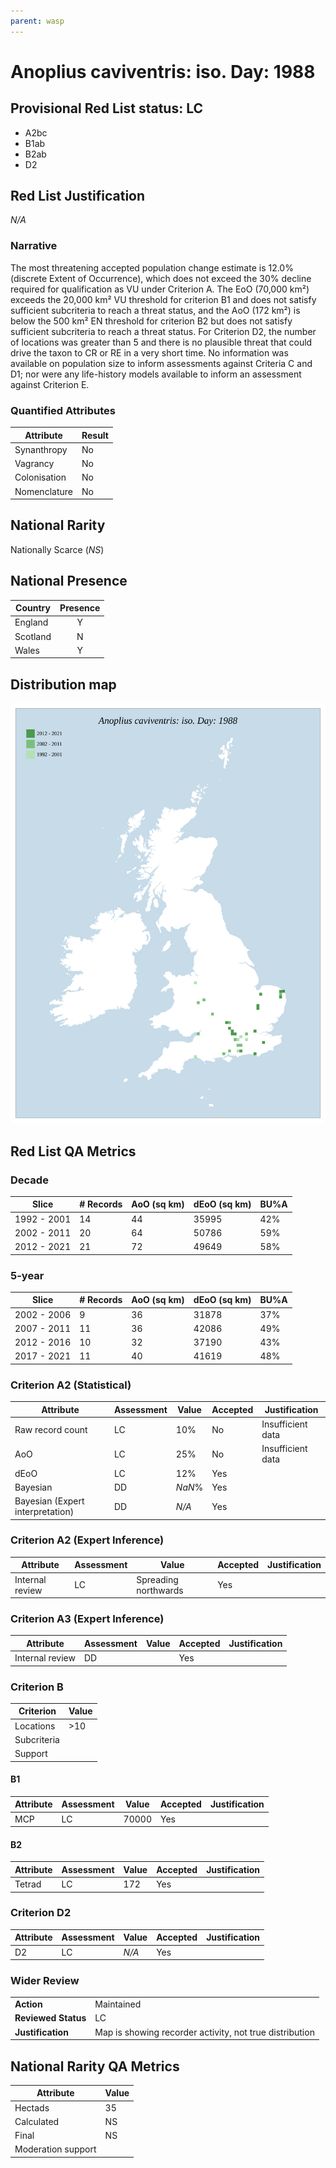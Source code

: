 ```yaml
---
parent: wasp
---
```


# Anoplius caviventris: iso. Day: 1988

## Provisional Red List status: LC
- A2bc
- B1ab
- B2ab
- D2

## Red List Justification
*N/A*

### Narrative


The most threatening accepted population change estimate is 12.0% (discrete Extent of Occurrence), which does not exceed the 30% decline required for qualification as VU under Criterion A. The EoO (70,000 km²) exceeds the 20,000 km² VU threshold for criterion B1 and does not satisfy sufficient subcriteria to reach a threat status, and the AoO (172 km²) is below the 500 km² EN threshold for criterion B2 but does not satisfy sufficient subcriteria to reach a threat status. For Criterion D2, the number of locations was greater than 5 and there is no plausible threat that could drive the taxon to CR or RE in a very short time. No information was available on population size to inform assessments against Criteria C and D1; nor were any life-history models available to inform an assessment against Criterion E.

### Quantified Attributes
|Attribute|Result|
|---|---|
|Synanthropy|No|
|Vagrancy|No|
|Colonisation|No|
|Nomenclature|No|


## National Rarity
Nationally Scarce (*NS*)

## National Presence
|Country|Presence
|---|:-:|
|England|Y|
|Scotland|N|
|Wales|Y|


## Distribution map
![](../map/437.svg)

## Red List QA Metrics
### Decade
| Slice | # Records | AoO (sq km) | dEoO (sq km) |BU%A |
|---|---|---|---|---|
|1992 - 2001|14|44|35995|42%|
|2002 - 2011|20|64|50786|59%|
|2012 - 2021|21|72|49649|58%|

### 5-year
| Slice | # Records | AoO (sq km) | dEoO (sq km) |BU%A |
|---|---|---|---|---|
|2002 - 2006|9|36|31878|37%|
|2007 - 2011|11|36|42086|49%|
|2012 - 2016|10|32|37190|43%|
|2017 - 2021|11|40|41619|48%|

### Criterion A2 (Statistical)
|Attribute|Assessment|Value|Accepted|Justification
|---|---|---|---|---|
|Raw record count|LC|10%|No|Insufficient data|
|AoO|LC|25%|No|Insufficient data|
|dEoO|LC|12%|Yes||
|Bayesian|DD|*NaN*%|Yes||
|Bayesian (Expert interpretation)|DD|*N/A*|Yes||

### Criterion A2 (Expert Inference)
|Attribute|Assessment|Value|Accepted|Justification
|---|---|---|---|---|
|Internal review|LC|Spreading northwards|Yes||

### Criterion A3 (Expert Inference)
|Attribute|Assessment|Value|Accepted|Justification
|---|---|---|---|---|
|Internal review|DD||Yes||

### Criterion B
|Criterion| Value|
|---|---|
|Locations|>10|
|Subcriteria||
|Support||

#### B1
|Attribute|Assessment|Value|Accepted|Justification
|---|---|---|---|---|
|MCP|LC|70000|Yes||

#### B2
|Attribute|Assessment|Value|Accepted|Justification
|---|---|---|---|---|
|Tetrad|LC|172|Yes||

### Criterion D2
|Attribute|Assessment|Value|Accepted|Justification
|---|---|---|---|---|
|D2|LC|*N/A*|Yes||

### Wider Review
|  |  |
|---|---|
|**Action**|Maintained|
|**Reviewed Status**|LC|
|**Justification**|Map is showing recorder activity, not true distribution|

## National Rarity QA Metrics
|Attribute|Value|
|---|---|
|Hectads|35|
|Calculated|NS|
|Final|NS|
|Moderation support||
